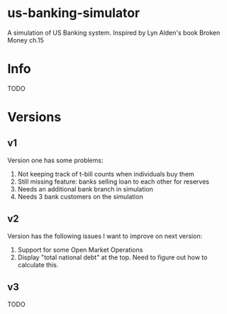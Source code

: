 # us-banking-simulator

A simulation of US Banking system.  Inspired by Lyn Alden's book Broken Money ch.15

# Info

TODO


# Versions

## v1

Version one has some problems:

1. Not keeping track of t-bill counts when individuals buy them
2. Still missing feature:  banks selling loan to each other for reserves
3. Needs an additional bank branch in simulation
4. Needs 3 bank customers on the simulation

## v2

Version has the following issues I want to improve on next version:

1. Support for some Open Market Operations
2. Display "total national debt" at the top.  Need to figure out how to calculate this.

## v3

TODO
